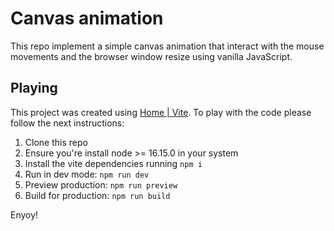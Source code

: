 # Canvas animation

This repo implement a simple canvas animation that interact with the mouse movements and the browser window resize using vanilla JavaScript.

## Playing

This project was created using [Home | Vite](https://vitejs.dev/). To play with the code please follow the next instructions:

1. Clone this repo
2. Ensure you're install node >= 16.15.0 in your system
3. Install the vite dependencies running `npm i`
4. Run in dev mode: `npm run dev`
5. Preview production: `npm run preview`
6. Build for production: `npm run build`

Enyoy!

